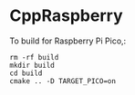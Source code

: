 # CppRaspberry

To build for Raspberry Pi Pico,:

```
rm -rf build
mkdir build
cd build
cmake .. -D TARGET_PICO=on
```
